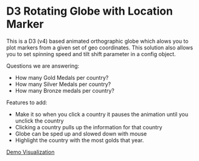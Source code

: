 # D3 Rotating Globe with Location Marker
This is a D3 (v4) based animated orthographic globe which alows you to plot markers from a given set of geo coordinates. This solution also allows you to set spinning speed and tilt shift parameter in a config object.

Questions we are answering:
- How many Gold Medals per country?
- How many Silver Medals per country?
- How many Bronze medals per country?

Features to add:
- Make it so when you click a country it pauses the animation until you unclick the country
- Clicking a country pulls up the information for that country
- Globe can be sped up and slowed down with mouse
- Highlight the country with the most golds that year.

[Demo Visualization](https://victoruvarov.github.io/D3Visualization/ "Demo Visualization")